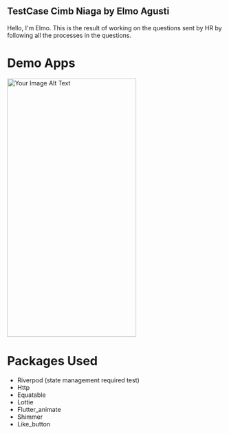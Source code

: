 ## TestCase Cimb Niaga by Elmo Agusti

Hello, I'm Elmo. This is the result of working on the questions sent by HR by following all the processes in the questions.

# Demo Apps

<img src="https://github.com/elmoagusti2/testcase_cimb/blob/main/screenshoots/demo.gif" alt="Your Image Alt Text" width="300" height="600">

# Packages Used

- Riverpod (state management required test)
- Http
- Equatable
- Lottie
- Flutter_animate
- Shimmer
- Like_button
